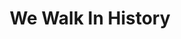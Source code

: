 ---
pid: ls139
title: We Walk In History
location_transcription: Reading Terminal
coordinates: "[-75.158931798394, 39.954122671907]"
zipcode: '19103'
gen_neighborhood: Center City
neighborhood: Rittenhouse Square,Avenue of The Arts,Logan Square,Fitler Square
outside_phl: 
age: '68'
age_range: 60-69
instagram: 
image_file_name: ls_139.jpg
proposal_transcription: |-
  We walk in history
  Visual of all different kinds of people
topic: Person,Gender Identity,History,Women,Race Ethnicity
topic_summary: 0, 0, 0, 0, 0
type: Other No Form
keywords_other: 
credit: Corrine Sylvia
image_labels: 
twitter: 
facebook: 
permalink: "/monuments/ls139/"
layout: item-page
---